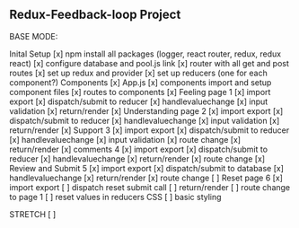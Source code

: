 Redux-Feedback-loop Project
---------------------------

BASE MODE:

Inital Setup
    [x] npm install all packages (logger, react router, redux, redux react)
    [x] configure database and pool.js link
    [x] router with all get and post routes
    [x] set up redux and provider
    [x] set up reducers (one for each component?)
Components
    [x] App.js
        [x] components import and setup component files
        [x] routes to components
    [x] Feeling page 1
        [x] import export
        [x] dispatch/submit to reducer
        [x] handlevaluechange
        [x] input validation
        [x] return/render
    [x] Understanding page 2
        [x] import export
        [x] dispatch/submit to reducer
        [x] handlevaluechange
        [x] input validation
        [x] return/render
    [x] Support 3
        [x] import export
        [x] dispatch/submit to reducer
        [x] handlevaluechange
        [x] input validation
        [x] route change
        [x] return/render
    [x] comments 4
        [x] import export
        [x] dispatch/submit to reducer
        [x] handlevaluechange
        [x] return/render
        [x] route change
    [x] Review and Submit 5
        [x] import export
        [x] dispatch/submit to database
        [x] handlevaluechange
        [x] return/render
        [x] route change
    [ ] Reset page 6
        [x] import export
        [ ] dispatch reset submit call
        [ ] return/render
        [ ] route change to page 1
        [ ] reset values in reducers
CSS
    [ ] basic styling


STRETCH
    [ ] 


